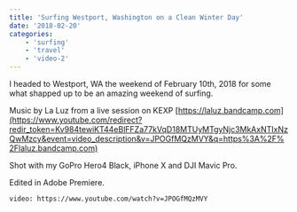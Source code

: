 ```yaml
---
title: 'Surfing Westport, Washington on a Clean Winter Day'
date: '2018-02-20'
categories:
    - 'surfing'
    - 'travel'
    - 'video-2'
---
```


I headed to Westport, WA the weekend of February 10th, 2018 for some what shapped up to be an amazing weekend of surfing.

Music by La Luz from a live session on KEXP [https://laluz.bandcamp.com](https://www.youtube.com/redirect?redir_token=Kv984tewiKT44eBlFFZa77kVqD18MTUyMTgyNjc3MkAxNTIxNzQwMzcy&event=video_description&v=JPOGfMQzMVY&q=https%3A%2F%2Flaluz.bandcamp.com)

Shot with my GoPro Hero4 Black, iPhone X and DJI Mavic Pro.

Edited in Adobe Premiere.

`video: https://www.youtube.com/watch?v=JPOGfMQzMVY`

